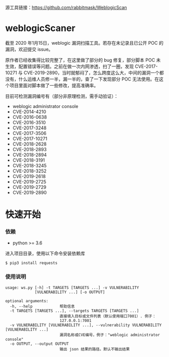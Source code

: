 源工具链接：https://github.com/rabbitmask/WeblogicScan

# weblogicScaner

截至 2020 年1月15日，weblogic 漏洞扫描工具。若存在未记录且已公开 POC 的漏洞，欢迎提交 issue。

原作者已经收集得比较完整了，在这里做了部分的 bug 修复，部分脚本 POC 未生效，配置错误等问题。之前在做一次内网渗透，扫了一圈，发现 CVE-2017-10271 与 CVE-2019-2890，当时就郁闷了，怎么跨度这么大，中间的漏洞一个都没有，什么运维人员修一半，漏一半的，查了一下发现部分 POC 无法使用。在这个项目里面对脚本做了一些修改，提高准确率。

目前可检测漏洞编号有（部分非原理检测，需手动验证）：

+ weblogic administrator console
+ CVE-2014-4210
+ CVE-2016-0638
+ CVE-2016-3510
+ CVE-2017-3248
+ CVE-2017-3506
+ CVE-2017-10271
+ CVE-2018-2628
+ CVE-2018-2893
+ CVE-2018-2894
+ CVE-2018-3191
+ CVE-2018-3245
+ CVE-2018-3252
+ CVE-2019-2618
+ CVE-2019-2725
+ CVE-2019-2729
+ CVE-2019-2890

# 快速开始

### 依赖

+ python >= 3.6

进入项目目录，使用以下命令安装依赖库

```
$ pip3 install requests
```

### 使用说明

```
usage: ws.py [-h] -t TARGETS [TARGETS ...] -v VULNERABILITY
             [VULNERABILITY ...] [-o OUTPUT]

optional arguments:
  -h, --help            帮助信息
  -t TARGETS [TARGETS ...], --targets TARGETS [TARGETS ...]
                        直接填入目标或文件列表（默认使用端口7001）. 例子：
                        127.0.0.1:7001
  -v VULNERABILITY [VULNERABILITY ...], --vulnerability VULNERABILITY [VULNERABILITY ...]
                        漏洞名称或CVE编号，例子："weblogic administrator console"
  -o OUTPUT, --output OUTPUT
                        输出 json 结果的路径。默认不输出结果
```